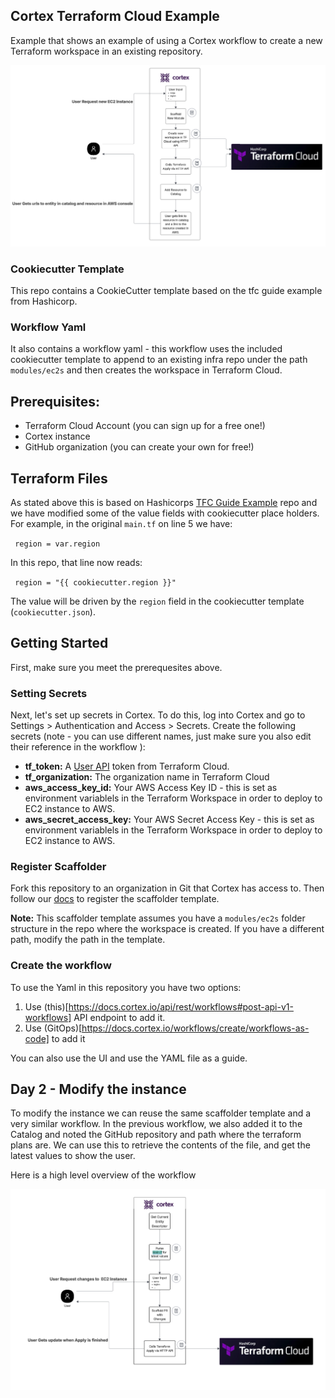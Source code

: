 ## Cortex Terraform Cloud Example

Example that shows an example of using a Cortex workflow to create a new Terraform workspace in an existing repository.

![workflow](/images/workflow.png)

### Cookiecutter Template

This repo contains a CookieCutter template based on the tfc guide example from Hashicorp.

### Workflow Yaml

It also contains a workflow yaml - this workflow uses the included cookiecutter template to append to an existing infra repo under the path `modules/ec2s` and then creates the workspace in Terraform Cloud.

## Prerequisites:
* Terraform Cloud Account (you can sign up for a free one!)
* Cortex instance
* GitHub organization (you can create your own for free!)


## Terraform Files

As stated above this is based on Hashicorps [TFC Guide Example](https://github.com/hashicorp/tfc-guide-example) repo and we have modified some of the value fields with cookiecutter place holders. For example, in the original `main.tf` on line 5 we have:

 <code> region = var.region </code>

In this repo, that line now reads:


<code>  region = "{{ cookiecutter.region }}" </code>

The value will be driven by the `region` field in the cookiecutter template (`cookiecutter.json`).

## Getting Started

First, make sure you meet the prerequesites above. 

### Setting Secrets

Next, let's set up secrets in Cortex. To do this, log into Cortex and go to Settings > Authentication and Access > Secrets. Create the following secrets (note - you can use different names, just make sure you also edit their reference in the workflow ):

* **tf_token:** A [User API](https://developer.hashicorp.com/terraform/cloud-docs/users-teams-organizations/api-tokens#user-api-tokens) token from Terraform Cloud.
* **tf_organization:** The organization name in Terraform Cloud
* **aws_access_key_id:** Your AWS Access Key ID - this is set as environment variablels in the Terraform Workspace in order to deploy to EC2 instance to AWS.
* **aws_secret_access_key:** Your AWS Secret Access Key - this is set as environment variablels in the Terraform Workspace in order to deploy to EC2 instance to AWS.

### Register Scaffolder

Fork this repository to an organization in Git that Cortex has access to. Then follow our [docs](https://docs.cortex.io/workflows/scaffolder) to register the scaffolder template.

**Note:** This scaffolder template assumes you have a `modules/ec2s` folder structure in the repo where the workspace is created. If you have a different path, modify the path in the template.

### Create the workflow

To use the Yaml in this repository you have two options:
1. Use (this)[https://docs.cortex.io/api/rest/workflows#post-api-v1-workflows] API endpoint to add it.
2. Use (GitOps)[https://docs.cortex.io/workflows/create/workflows-as-code] to add it

You can also use the UI and use the YAML file as a guide.

## Day 2 - Modify the instance

To modify the instance we can reuse the same scaffolder template and a very similar workflow. In the previous workflow, we also added it to the Catalog and noted the GitHub repository and path  where the terraform plans are. We can use this to retrieve the contents of the file, and get the latest values to show the user.

Here is a high level overview of the workflow

![Workflow Day 2](/images/workflow-day2.png)

  
